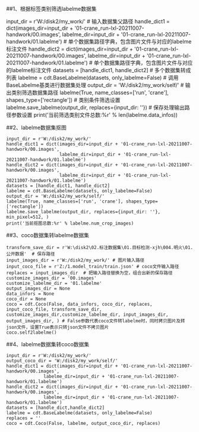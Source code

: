 ##1、根据标签类别筛选labelme数据集

input_dir = r'W:/disk2/my_work/' # 输入数据集父路径
handle_dict1 = dict(images_dir=input_dir + '01-crane_run-lxl-20211007-handwork/00.images',
                    labelme_dir=input_dir + '01-crane_run-lxl-20211007-handwork/01.labelme') # 单个数据集路径字典，包含图片文件与对应的labelme标注文件
handle_dict2 = dict(images_dir=input_dir + '01-crane_run-lxl-20211007-handwork/00.images',
                    labelme_dir=input_dir + '01-crane_run-lxl-20211007-handwork/01.labelme') # 单个数据集路径字典，包含图片文件与对应的labelme标注文件
datasets = [handle_dict1, handle_dict2] # 多个数据集转成列表
labelme = cdt.BaseLabelme(datasets, only_labelme=False) # 调用BaseLabelme基类进行数据集处理
output_dir = 'W:/disk2/my_work/self/' # 输出类别筛选数据集路径
labelme(True, name_classes=['run', 'crane'], shapes_type=['rectangle']) # 类别条件筛选设置
labelme.save_labelme(output_dir, replaces={input_dir: ''}) # 保存处理输出路径参数设置
print('当前筛选类别文件总数:%r' % len(labelme.data_infos))

##2、labelme数据集抠图
```
input_dir = r'W:/disk2/my_work/'
handle_dict1 = dict(images_dir=input_dir + '01-crane_run-lxl-20211007-handwork/00.images',
                    labelme_dir=input_dir + '01-crane_run-lxl-20211007-handwork/01.labelme')
handle_dict2 = dict(images_dir=input_dir + '01-crane_run-lxl-20211007-handwork/00.images',
                    labelme_dir=input_dir + '01-crane_run-lxl-20211007-handwork/01.labelme')
datasets = [handle_dict1, handle_dict2]
labelme = cdt.BaseLabelme(datasets, only_labelme=False)
output_dir = 'W:/disk2/my_work/self/'
labelme(True, name_classes=['run', 'crane'], shapes_type=['rectangle'])
labelme.save_labelme(output_dir, replaces={input_dir: ''}, min_pixel=512, )
print('当前抠图总数:%r' % labelme.num_crop_images) 
```
##3、coco数据集转labelme数据集
```
transform_save_dir = r'W:\disk2\02.标注数据集\01.目标检测-xjh\004.明火\01.公开数据'  # 保存路径
input_images_dir = r'W:/disk2/my_work/' # 图片输入路径
input_coco_file = r'Z:/1.model_train/train.json' # coco文件输入路径
replaces = input_images_dir  # 把输入路径替换为空，组合出新的保存路径
customize_images_dir = '00.images'
customize_labelme_dir = '01.labelme'
output_images_dir = None
data_infors = None
coco_dir = None
coco = cdt.Coco(False, data_infors, coco_dir, replaces, input_coco_file, transform_save_dir, customize_images_dir,customize_labelme_dir, input_images_dir, output_images_dir, ) # False参数代表coco文件转labelme时，同时拷贝图片及转json文件，设置True表示只转json文件不拷贝图片
coco.self2labelme()
```
##4、labelme数据集转coco数据集
```
input_dir = r'W:/disk2/my_work/'
output_coco_dir = 'W:/disk2/my_work/self/'
handle_dict1 = dict(images_dir=input_dir + '01-crane_run-lxl-20211007-handwork/00.images',
              labelme_dir=input_dir + '01-crane_run-lxl-20211007-handwork/01.labelme')
handle_dict2 = dict(images_dir=input_dir + '01-crane_run-lxl-20211007-handwork/00.images',
              labelme_dir=input_dir + '01-crane_run-lxl-20211007-handwork/01.labelme')
datasets = [handle_dict,handle_dict2]
labelme = cdt.BaseLabelme(datasets, only_labelme=False)
replaces = ''
coco = cdt.Coco(False, labelme, output_coco_dir, replaces)
```
